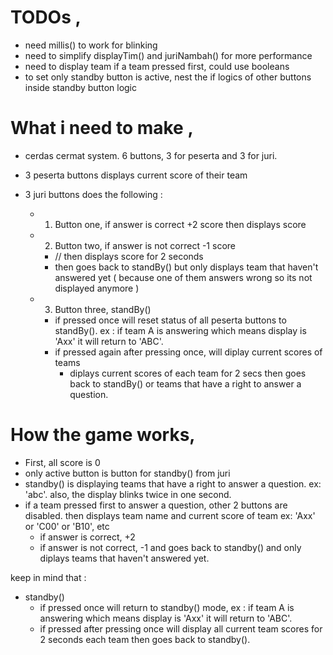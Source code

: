 # TODOs ,

- need millis() to work for blinking
- need to simplify displayTim() and juriNambah() for more performance
- need to display team if a team pressed first, could use booleans
- to set only standby button is active, nest the if logics of other buttons inside standby button logic

# What i need to make ,

- cerdas cermat system. 6 buttons, 3 for peserta and 3 for juri.

- 3 peserta buttons displays current score of their team

- 3 juri buttons does the following :
  - 1. Button one, if answer is correct +2 score then displays score
  - 2. Button two, if answer is not correct -1 score
    - // then displays score for 2 seconds
    - then goes back to standBy() but only displays team that haven't answered yet ( because one of them answers wrong so its not displayed anymore )
  - 3. Button three, standBy()
    - if pressed once will reset status of all peserta buttons to standBy(). ex : if team A is answering which means display is 'Axx' it will return to 'ABC'.
    - if pressed again after pressing once, will diplay current scores of teams
      - diplays current scores of each team for 2 secs then goes back to standBy() or teams that have a right to answer a question.

# How the game works,

- First, all score is 0
- only active button is button for standby() from juri
- standby() is displaying teams that have a right to answer a question. ex: 'abc'. also, the display blinks twice in one second.
- if a team pressed first to answer a question, other 2 buttons are disabled. then displays team name and current score of team ex: 'Axx' or 'C00' or 'B10', etc
  - if answer is correct, +2
  - if answer is not correct, -1 and goes back to standby() and only diplays teams that haven't answered yet.

keep in mind that :

- standby()
  - if pressed once will return to standby() mode, ex : if team A is answering which means display is 'Axx' it will return to 'ABC'.
  - if pressed after pressing once will display all current team scores for 2 seconds each team then goes back to standby().
